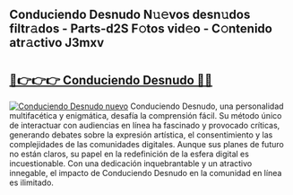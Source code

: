 ## Conduciendo Desnudo N𝚞𝚎vos desn𝚞dos filtr𝚊dos - Parts-d2S F𝚘tos vid𝚎o - C𝚘ntenido atr𝚊ctivo J3mxv

# <h2><a href="http://mb89kh.tromn.icu/?c=Conduciendo+Desnudo">🔗👉👉👉 Conduciendo Desnudo 🔗🔗</a></h2>

[![Conduciendo Desnudo nuevo](https://i.imgur.com/pEAQMta.gif)](http://mb89kh.tromn.icu/?c=Conduciendo+Desnudo)
Conduciendo Desnudo, una personalidad multifacética y enigmática, desafía la comprensión fácil. Su método único de interactuar con audiencias en línea ha fascinado y provocado críticas, generando debates sobre la expresión artística, el consentimiento y las complejidades de las comunidades digitales. Aunque sus planes de futuro no están claros, su papel en la redefinición de la esfera digital es incuestionable. Con una dedicación inquebrantable y un atractivo innegable, el impacto de Conduciendo Desnudo en la comunidad en línea es ilimitado.
